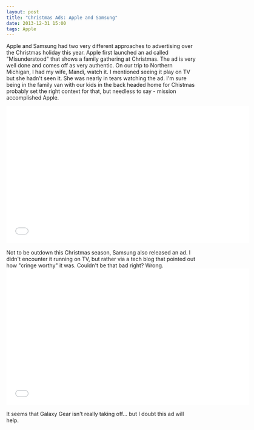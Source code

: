 ```yaml
---
layout: post
title: "Christmas Ads: Apple and Samsung"
date: 2013-12-31 15:00
tags: Apple
---
```


Apple and Samsung had two very different approaches to advertising over the Christmas holiday this year.  Apple first launched an ad called "Misunderstood" that shows a family gathering at Christmas.  The ad is very well done and comes off as very authentic.  On our trip to Northern Michigan, I had my wife, Mandi, watch it.  I mentioned seeing it play on TV but she hadn't seen it.  She was nearly in tears watching the ad.  I'm sure being in the family van with our kids in the back headed home for Chistmas probably set the right context for that, but needless to say - mission accomplished Apple.

<iframe width="640" height="360" src="//www.youtube.com/embed/ImlmVqH_5HM?feature=player_detailpage" frameborder="0" allowfullscreen></iframe>
<br/>
<br/>
Not to be outdown this Christmas season, Samsung also released an ad.  I didn't encounter it running on TV, but rather via a tech blog that pointed out how "cringe worthy" it was.  Couldn't be that bad right?  Wrong.

<iframe width="640" height="360" src="//www.youtube.com/embed/1cn5pTeR0Ws?feature=player_detailpage" frameborder="0" allowfullscreen></iframe>

It seems that Galaxy Gear isn't really taking off... but I doubt this ad will help.